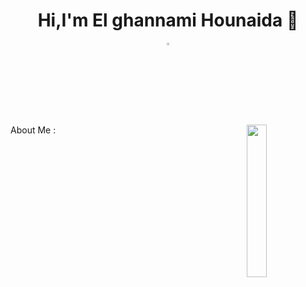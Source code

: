 <h1 align="center">Hi,I'm El ghannami Hounaida 👋</h1>
<p align="center">
  <a href="https://www.linkedin.com/in/el-ghannami-hounaida-a35202216/"><img src="https://cdn-icons-png.flaticon.com/512/174/174857.png" width="3%"/></a>
  
  </p>
  <img src="![2778464-removebg-preview](https://user-images.githubusercontent.com/114807981/204642541-a5e15d69-d1a9-478c-9232-6eaee571b57f.png)
" align="right" width="25%"/>
  



About Me :

